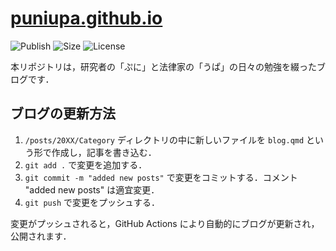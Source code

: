 # [puniupa.github.io](https://puniupa.github.io)

![Publish](https://github.com/puniupa/puniupa.github.io/actions/workflows/publish.yml/badge.svg)
![Size](https://img.shields.io/github/repo-size/puniupa/puniupa.github.io.svg)
![License](https://img.shields.io/github/license/puniupa/puniupa.github.io.svg)

本リポジトリは，研究者の「ぷに」と法律家の「うぱ」の日々の勉強を綴ったブログです．

## ブログの更新方法

1. `/posts/20XX/Category` ディレクトリの中に新しいファイルを `blog.qmd` という形で作成し，記事を書き込む．
2. `git add .` で変更を追加する．
3. `git commit -m "added new posts"` で変更をコミットする．コメント "added new posts" は適宜変更．
4. `git push` で変更をプッシュする．

変更がプッシュされると，GitHub Actions により自動的にブログが更新され，公開されます．